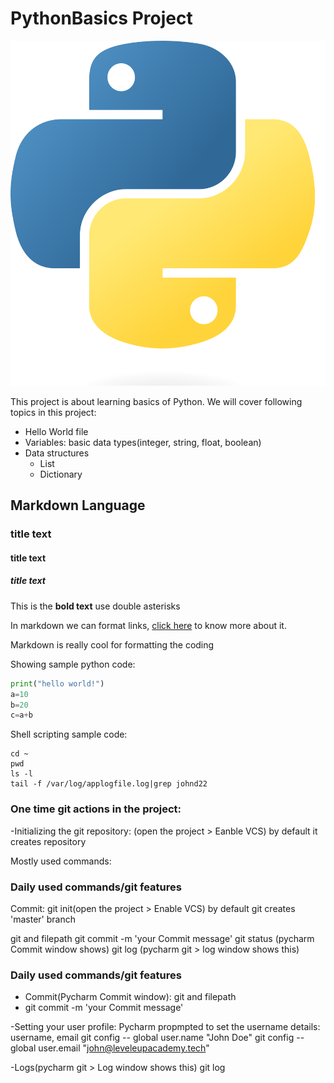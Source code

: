 # PythonBasics Project

![learning python](Python-logo-notext.svg.png)

This project is about learning basics of Python. We will cover following topics in this project:

- Hello World file
- Variables: basic data types(integer, string, float, boolean)
- Data structures
  - List
  - Dictionary

## Markdown Language

### title text
#### title text
##### title text

This is the **bold text** use double asterisks

In markdown we can format links, [click here](https://docs.github.com/en/get-started/writing-on-github/getting-started-with-writing-and-formatting-on-github/basic-writing-and-formatting-syntax) to know more about it.

Markdown is really cool for formatting the coding

Showing sample python code:

```python
print("hello world!")
a=10
b=20
c=a+b
```

Shell scripting sample code:

```shell
cd ~
pwd
ls -l
tail -f /var/log/applogfile.log|grep johnd22
```


### One time git actions in the project:
-Initializing the git repository:
(open the project > Eanble VCS)
by default it creates repository

Mostly used commands:
### Daily used commands/git features
Commit:
<on the project folder> git init(open the project > Enable VCS)
by default git creates  'master' branch

git and filepath
git commit -m 'your Commit message'
git status (pycharm Commit window shows)
git log (pycharm git > log window shows this)

### Daily used commands/git features
- Commit(Pycharm Commit window):
git and filepath
- git commit -m 'your Commit message'

-Setting your user profile:
Pycharm propmpted to set the username details:
username, email
git config -- global user.name "John Doe"
git config -- global user.email "john@leveleupacademy.tech"

-Logs(pycharm git > Log window shows this)
git log

